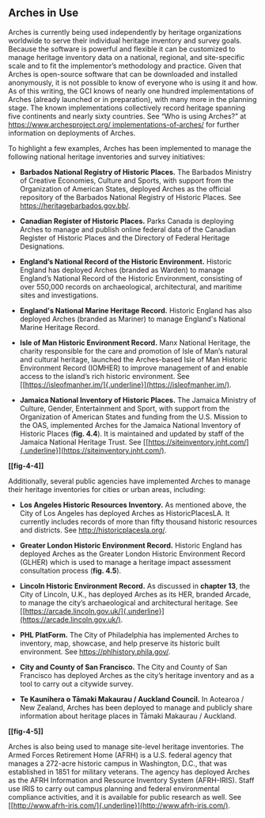 ## Arches in Use

Arches is currently being used independently by heritage organizations worldwide to serve their individual heritage inventory and survey goals. Because the software is powerful and flexible it can be customized to manage heritage inventory data on a national, regional, and site-specific scale and to fit the implementor’s methodology and practice. Given that Arches is open-source software that can be downloaded and installed anonymously, it is not possible to know of everyone who is using it and how. As of this writing, the GCI knows of nearly one hundred implementations of Arches (already launched or in preparation), with many more in the planning stage. The known implementations collectively record heritage spanning five continents and nearly sixty countries. See “Who is using Arches?” at [https://www.archesproject.org/ implementations-of-arches/](https://www.archesproject.org/%20implementations-of-arches/) for further information on deployments of Arches.

To highlight a few examples, Arches has been implemented to manage the following national heritage inventories and survey initiatives:

-   **Barbados National Registry of Historic Places.** The Barbados Ministry of Creative Economies, Culture and Sports, with support from the Organization of American States, deployed Arches as the official repository of the Barbados National Registry of Historic Places. See <https://heritagebarbados.gov.bb/>.

-   **Canadian Register of Historic Places.** Parks Canada is deploying Arches to manage and publish online federal data of the Canadian Register of Historic Places and the Directory of Federal Heritage Designations.

-   **England’s National Record of the Historic Environment.** Historic England has deployed Arches (branded as Warden) to manage England’s National Record of the Historic Environment, consisting of over 550,000 records on archaeological, architectural, and maritime sites and investigations.

-   **England's National Marine Heritage Record.** Historic England has also deployed Arches (branded as Mariner) to manage England's National Marine Heritage Record.

-   **Isle of Man Historic Environment Record.** Manx National Heritage, the charity responsible for the care and promotion of Isle of Man’s natural and cultural heritage, launched the Arches-based Isle of Man Historic Environment Record (IOMHER) to improve management of and enable access to the island’s rich historic environment. See [[https://isleofmanher.im/]{.underline}](https://isleofmanher.im/).

-   **Jamaica National Inventory of Historic Places.** The Jamaica Ministry of Culture, Gender, Entertainment and Sport, with support from the Organization of American States and funding from the U.S. Mission to the OAS, implemented Arches for the Jamaica National Inventory of Historic Places (**fig. 4.4**). It is maintained and updated by staff of the Jamaica National Heritage Trust. See [[https://siteinventory.jnht.com/]{.underline}](https://siteinventory.jnht.com/).

**\[\[fig-4-4\]\]**

Additionally, several public agencies have implemented Arches to manage their heritage inventories for cities or urban areas, including:

-   **Los Angeles Historic Resources Inventory.** As mentioned above, the City of Los Angeles has deployed Arches as HistoricPlacesLA. It currently includes records of more than fifty thousand historic resources and districts. See <http://historicplacesla.org/>.

-   **Greater London Historic Environment Record.** Historic England has deployed Arches as the Greater London Historic Environment Record (GLHER) which is used to manage a heritage impact assessment consultation process (**fig. 4.5**).

-   **Lincoln Historic Environment Record.** As discussed in **chapter 13**, the City of Lincoln, U.K., has deployed Arches as its HER, branded Arcade, to manage the city’s archaeological and architectural heritage. See [[https://arcade.lincoln.gov.uk/]{.underline}](https://arcade.lincoln.gov.uk/).

-   **PHL PlatForm.** The City of Philadelphia has implemented Arches to inventory, map, showcase, and help preserve its historic built environment. See <https://phlhistory.phila.gov/>.

-   **City and County of San Francisco.** The City and County of San Francisco has deployed Arches as the city’s heritage inventory and as a tool to carry out a citywide survey.

-   **Te Kaunihera o Tāmaki Makaurau / Auckland Council.** In Aotearoa / New Zealand, Arches has been deployed to manage and publicly share information about heritage places in Tāmaki Makaurau / Auckland.

**\[\[fig-4-5\]\]**

Arches is also being used to manage site-level heritage inventories. The Armed Forces Retirement Home (AFRH) is a U.S. federal agency that manages a 272-acre historic campus in Washington, D.C., that was established in 1851 for military veterans. The agency has deployed Arches as the AFRH Information and Resource Inventory System (AFRH-IRIS). Staff use IRIS to carry out campus planning and federal environmental compliance activities, and it is available for public research as well. See [[http://www.afrh-iris.com/]{.underline}](http://www.afrh-iris.com/).
